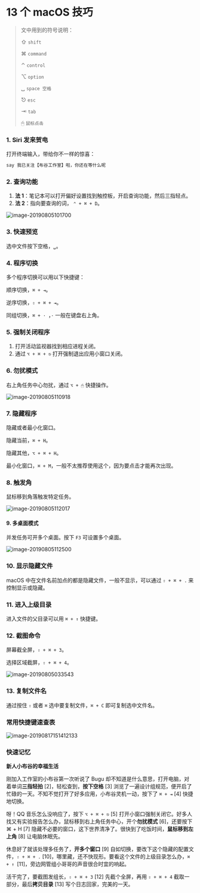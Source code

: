 # 13 个 macOS 技巧

> 文中用到的符号说明：
>
> ⇧  `shift`
>
> ⌘  `command`
>
> ⌃   `control`
>
> ⌥  `option`
>
> ␣   `space 空格` 
>
> ⎋  `esc`
>
> ⇥  `tab`
>
> 🖱 `鼠标点击`



### 1. Siri 发来贺电

打开终端输入，带给你不一样的惊喜：

```bash
say 我已关注【布谷工作室】啦，你还在等什么呢
```



### 2. 查询功能

1. **法 1**：笔记本可以打开偏好设置找到触控板，开启查询功能，然后三指轻点。
2. **法 2**：指向要查询的词， `⌃ + ⌘ + D`。

![image-20190805101700](./images/2019-08/image-20190805101700.png)

### 3. 快速预览

选中文件按下空格，`␣`。



### 4. 程序切换

多个程序切换可以用以下快捷键：

顺序切换，`⌘ + ⇥`。

逆序切换，`⇧ + ⌘ + ⇥`。

同组切换，`⌘ + · `，`·` 一般在键盘右上角。



### 5. 强制关闭程序

1. 打开活动监视器找到相应进程关闭。
2. 通过 `⌥ + ⌘ + ⎋` 打开强制退出应用小窗口关闭。



### 6. 勿扰模式

右上角任务中心勿扰，通过 `⌥ + 🖱` 快捷操作。

![image-20190805110918](./images/2019-08/image-20190805110918.png)

### 7. 隐藏程序

隐藏或者最小化窗口。

隐藏当前，`⌘ + H`。

隐藏其他，`⌥ + ⌘ + H`。

最小化窗口，`⌘ + M`，一般不太推荐使用这个，因为要点击才能再次出现。



### 8. 触发角

鼠标移到角落触发特定任务。

![image-20190805112017](./images/2019-08/image-20190805112017.png)



#### 9. 多桌面模式

并发任务可开多个桌面。按下 `F3` 可设置多个桌面。

![image-20190805112500](./images/2019-08/image-20190805112500.png)



### 10. 显示隐藏文件

macOS 中在文件名前加点的都是隐藏文件，一般不显示，可以通过 `⇧ + ⌘ + .` 来控制显示或隐藏。



### 11. 进入上级目录

进入文件的父目录可以用 `⌘ + ↑` 快捷键。



### 12. 截图命令

屏幕截全屏，`⇧ + ⌘ + 3`。

选择区域截屏，`⇧ + ⌘ + 4`。

![image-20190805033543](./images/2019-08/image-20190805033543.png)



### 13. 复制文件名

通过按住 `⇧` 或者 `⌘` 选中要复制文件，`⌘ + C` 即可复制选中文件名。



### 常用快捷键速查表

![image-20190817151412133](./images/2019-08/image-20190817151412133.png)



### 快速记忆

**新人小布谷的幸福生活**

刚加入工作室的小布谷第一次听说了 Bugu 却不知道是什么意思，打开电脑，对着单词**三指轻拍** [2]，轻松查到，**按下空格** [3] 浏览了一遍设计组规范，便开启了忙碌的一天。不知不觉打开了好多应用，小布谷灵机一动，按下了 `⌘ + ⇥` [4] 快捷地切换。



呀！QQ 音乐怎么没响应了，按下 `⌥ + ⌘ + ⎋` [5] 打开小窗口强制关闭它。好多人找又有实验报告怎么办，鼠标移到右上角任务中心，开个**勿扰模式** [6]，还要按下 ⌘ + H  [7] 隐藏不必要的窗口，这下世界清净了。很快到了吃饭时间，**鼠标移到左上角** [8] 让电脑休眠先。



休息好了就该处理多任务了，**开多个窗口** [9] 自如切换，要改下这个隐藏的配置文件，`⇧ + ⌘ + .` [10]，哪里藏，还不快现形。要看这个文件的上级目录怎么办，`⌘ + ↑ `[11]，旁边网管组小哥哥的声音很合时宜的响起。



活干完了，要截图发组长，`⇧ + ⌘ + 3` [12] 先截个全屏，再用 `⇧ + ⌘ + 4` 截取一部分，最后**拷贝目录** [13] 写个日志回家，完美的一天。

